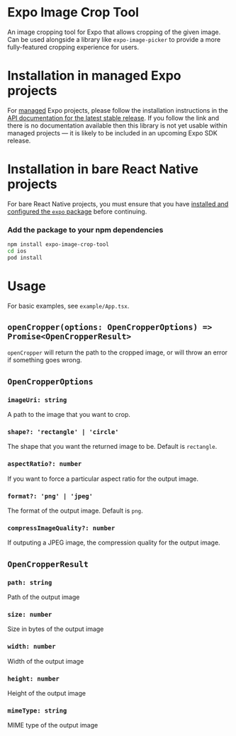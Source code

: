 # Expo Image Crop Tool

An image cropping tool for Expo that allows cropping of the given image. Can be used alongside a library like `expo-image-picker` to provide a more fully-featured cropping experience for users.

# Installation in managed Expo projects

For [managed](https://docs.expo.dev/archive/managed-vs-bare/) Expo projects, please follow the installation instructions in the [API documentation for the latest stable release](#api-documentation). If you follow the link and there is no documentation available then this library is not yet usable within managed projects &mdash; it is likely to be included in an upcoming Expo SDK release.

# Installation in bare React Native projects

For bare React Native projects, you must ensure that you have [installed and configured the `expo` package](https://docs.expo.dev/bare/installing-expo-modules/) before continuing.

### Add the package to your npm dependencies

```bash
npm install expo-image-crop-tool
cd ios
pod install
```

# Usage

For basic examples, see `example/App.tsx`.

## `openCropper(options: OpenCropperOptions) => Promise<OpenCropperResult>`

`openCropper` will return the path to the cropped image, or will throw an error if something goes wrong.

## `OpenCropperOptions`

### `imageUri: string`

A path to the image that you want to crop.

### `shape?: 'rectangle' | 'circle'`

The shape that you want the returned image to be. Default is `rectangle`.

### `aspectRatio?: number`

If you want to force a particular aspect ratio for the output image.

### `format?: 'png' | 'jpeg'`

The format of the output image. Default is `png`.

### `compressImageQuality?: number`

If outputing a JPEG image, the compression quality for the output image.

## `OpenCropperResult`

### `path: string`

Path of the output image

### `size: number`

Size in bytes of the output image

### `width: number`

Width of the output image

### `height: number`

Height of the output image

### `mimeType: string`

MIME type of the output image
